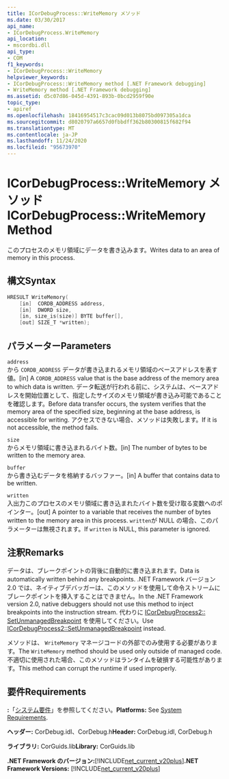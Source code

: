 ```yaml
---
title: ICorDebugProcess::WriteMemory メソッド
ms.date: 03/30/2017
api_name:
- ICorDebugProcess.WriteMemory
api_location:
- mscordbi.dll
api_type:
- COM
f1_keywords:
- ICorDebugProcess::WriteMemory
helpviewer_keywords:
- ICorDebugProcess::WriteMemory method [.NET Framework debugging]
- WriteMemory method [.NET Framework debugging]
ms.assetid: d5c07d86-045d-4391-893b-0bcd2959f90e
topic_type:
- apiref
ms.openlocfilehash: 18416954517c3cac09d013b8075bd097305a1dca
ms.sourcegitcommit: d8020797a6657d0fbbdff362b80300815f682f94
ms.translationtype: MT
ms.contentlocale: ja-JP
ms.lasthandoff: 11/24/2020
ms.locfileid: "95673970"
---
```

# <a name="icordebugprocesswritememory-method"></a><span data-ttu-id="c99f5-102">ICorDebugProcess::WriteMemory メソッド</span><span class="sxs-lookup"><span data-stu-id="c99f5-102">ICorDebugProcess::WriteMemory Method</span></span>

<span data-ttu-id="c99f5-103">このプロセスのメモリ領域にデータを書き込みます。</span><span class="sxs-lookup"><span data-stu-id="c99f5-103">Writes data to an area of memory in this process.</span></span>  
  
## <a name="syntax"></a><span data-ttu-id="c99f5-104">構文</span><span class="sxs-lookup"><span data-stu-id="c99f5-104">Syntax</span></span>  
  
```cpp  
HRESULT WriteMemory(  
    [in]  CORDB_ADDRESS address,  
    [in]  DWORD size,  
    [in, size_is(size)] BYTE buffer[],  
    [out] SIZE_T *written);  
```  
  
## <a name="parameters"></a><span data-ttu-id="c99f5-105">パラメーター</span><span class="sxs-lookup"><span data-stu-id="c99f5-105">Parameters</span></span>  

 `address`  
 <span data-ttu-id="c99f5-106">から `CORDB_ADDRESS` データが書き込まれるメモリ領域のベースアドレスを表す値。</span><span class="sxs-lookup"><span data-stu-id="c99f5-106">[in] A `CORDB_ADDRESS` value that is the base address of the memory area to which data is written.</span></span> <span data-ttu-id="c99f5-107">データ転送が行われる前に、システムは、ベースアドレスを開始位置として、指定したサイズのメモリ領域が書き込み可能であることを確認します。</span><span class="sxs-lookup"><span data-stu-id="c99f5-107">Before data transfer occurs, the system verifies that the memory area of the specified size, beginning at the base address, is accessible for writing.</span></span> <span data-ttu-id="c99f5-108">アクセスできない場合、メソッドは失敗します。</span><span class="sxs-lookup"><span data-stu-id="c99f5-108">If it is not accessible, the method fails.</span></span>  
  
 `size`  
 <span data-ttu-id="c99f5-109">からメモリ領域に書き込まれるバイト数。</span><span class="sxs-lookup"><span data-stu-id="c99f5-109">[in] The number of bytes to be written to the memory area.</span></span>  
  
 `buffer`  
 <span data-ttu-id="c99f5-110">から書き込むデータを格納するバッファー。</span><span class="sxs-lookup"><span data-stu-id="c99f5-110">[in] A buffer that contains data to be written.</span></span>  
  
 `written`  
 <span data-ttu-id="c99f5-111">入出力このプロセスのメモリ領域に書き込まれたバイト数を受け取る変数へのポインター。</span><span class="sxs-lookup"><span data-stu-id="c99f5-111">[out] A pointer to a variable that receives the number of bytes written to the memory area in this process.</span></span> <span data-ttu-id="c99f5-112">`written`が NULL の場合、このパラメーターは無視されます。</span><span class="sxs-lookup"><span data-stu-id="c99f5-112">If `written` is NULL, this parameter is ignored.</span></span>  
  
## <a name="remarks"></a><span data-ttu-id="c99f5-113">注釈</span><span class="sxs-lookup"><span data-stu-id="c99f5-113">Remarks</span></span>  

 <span data-ttu-id="c99f5-114">データは、ブレークポイントの背後に自動的に書き込まれます。</span><span class="sxs-lookup"><span data-stu-id="c99f5-114">Data is automatically written behind any breakpoints.</span></span> <span data-ttu-id="c99f5-115">.NET Framework バージョン2.0 では、ネイティブデバッガーは、このメソッドを使用して命令ストリームにブレークポイントを挿入することはできません。</span><span class="sxs-lookup"><span data-stu-id="c99f5-115">In the .NET Framework version 2.0, native debuggers should not use this method to inject breakpoints into the instruction stream.</span></span> <span data-ttu-id="c99f5-116">代わりに [ICorDebugProcess2:: SetUnmanagedBreakpoint](icordebugprocess2-setunmanagedbreakpoint-method.md) を使用してください。</span><span class="sxs-lookup"><span data-stu-id="c99f5-116">Use [ICorDebugProcess2::SetUnmanagedBreakpoint](icordebugprocess2-setunmanagedbreakpoint-method.md) instead.</span></span>  
  
 <span data-ttu-id="c99f5-117">メソッドは、 `WriteMemory` マネージコードの外部でのみ使用する必要があります。</span><span class="sxs-lookup"><span data-stu-id="c99f5-117">The `WriteMemory` method should be used only outside of managed code.</span></span> <span data-ttu-id="c99f5-118">不適切に使用された場合、このメソッドはランタイムを破損する可能性があります。</span><span class="sxs-lookup"><span data-stu-id="c99f5-118">This method can corrupt the runtime if used improperly.</span></span>  
  
## <a name="requirements"></a><span data-ttu-id="c99f5-119">要件</span><span class="sxs-lookup"><span data-stu-id="c99f5-119">Requirements</span></span>  

 <span data-ttu-id="c99f5-120">**:**「[システム要件](../../get-started/system-requirements.md)」を参照してください。</span><span class="sxs-lookup"><span data-stu-id="c99f5-120">**Platforms:** See [System Requirements](../../get-started/system-requirements.md).</span></span>  
  
 <span data-ttu-id="c99f5-121">**ヘッダー:** CorDebug.idl、CorDebug.h</span><span class="sxs-lookup"><span data-stu-id="c99f5-121">**Header:** CorDebug.idl, CorDebug.h</span></span>  
  
 <span data-ttu-id="c99f5-122">**ライブラリ:** CorGuids.lib</span><span class="sxs-lookup"><span data-stu-id="c99f5-122">**Library:** CorGuids.lib</span></span>  
  
 <span data-ttu-id="c99f5-123">**.NET Framework のバージョン:**[!INCLUDE[net_current_v20plus](../../../../includes/net-current-v20plus-md.md)]</span><span class="sxs-lookup"><span data-stu-id="c99f5-123">**.NET Framework Versions:** [!INCLUDE[net_current_v20plus](../../../../includes/net-current-v20plus-md.md)]</span></span>
